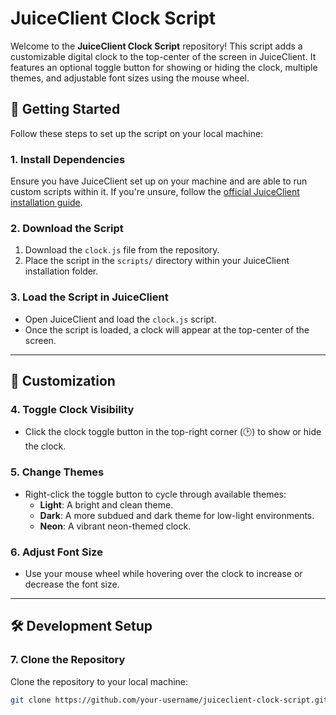 # JuiceClient Clock Script

Welcome to the **JuiceClient Clock Script** repository! This script adds a customizable digital clock to the top-center of the screen in JuiceClient. It features an optional toggle button for showing or hiding the clock, multiple themes, and adjustable font sizes using the mouse wheel.

## 🚀 Getting Started

Follow these steps to set up the script on your local machine:

### 1. Install Dependencies

Ensure you have JuiceClient set up on your machine and are able to run custom scripts within it. If you're unsure, follow the [official JuiceClient installation guide](https://github.com/juice-client/juice-client).

### 2. Download the Script

1. Download the `clock.js` file from the repository.
2. Place the script in the `scripts/` directory within your JuiceClient installation folder.

### 3. Load the Script in JuiceClient

- Open JuiceClient and load the `clock.js` script.
- Once the script is loaded, a clock will appear at the top-center of the screen.

---

## 🔧 Customization

### 4. Toggle Clock Visibility

- Click the clock toggle button in the top-right corner (🕑) to show or hide the clock.

### 5. Change Themes

- Right-click the toggle button to cycle through available themes:
  - **Light**: A bright and clean theme.
  - **Dark**: A more subdued and dark theme for low-light environments.
  - **Neon**: A vibrant neon-themed clock.

### 6. Adjust Font Size

- Use your mouse wheel while hovering over the clock to increase or decrease the font size.

---

## 🛠️ Development Setup

### 7. Clone the Repository

Clone the repository to your local machine:

```bash
git clone https://github.com/your-username/juiceclient-clock-script.git
